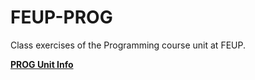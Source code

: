 # FEUP-PROG

Class exercises of the Programming course unit at FEUP.

[**PROG Unit Info**](https://sigarra.up.pt/feup/pt/ucurr_geral.ficha_uc_view?pv_ocorrencia_id=484422)
